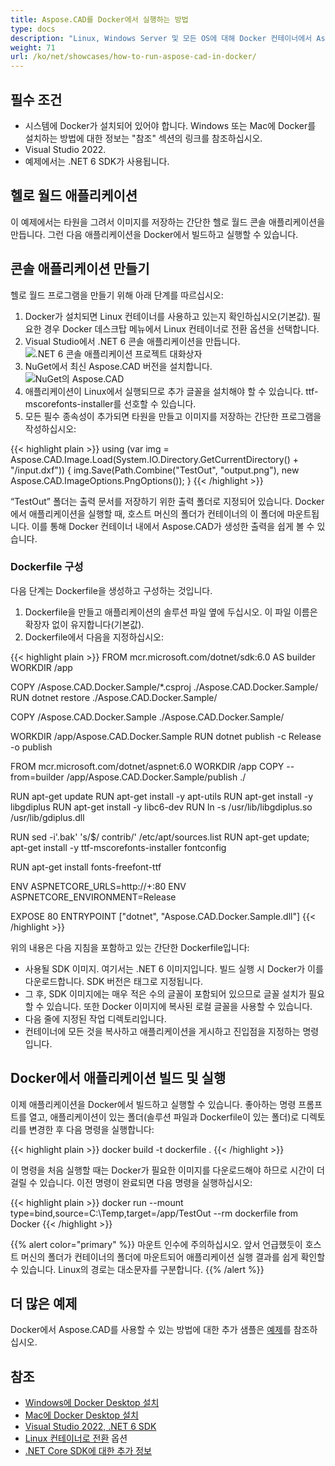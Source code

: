 ```yaml
---
title: Aspose.CAD를 Docker에서 실행하는 방법
type: docs
description: "Linux, Windows Server 및 모든 OS에 대해 Docker 컨테이너에서 Aspose.CAD를 실행합니다."
weight: 71
url: /ko/net/showcases/how-to-run-aspose-cad-in-docker/
---
```


## 필수 조건
- 시스템에 Docker가 설치되어 있어야 합니다. Windows 또는 Mac에 Docker를 설치하는 방법에 대한 정보는 "참조" 섹션의 링크를 참조하십시오.
- Visual Studio 2022.
- 예제에서는 .NET 6 SDK가 사용됩니다.

## 헬로 월드 애플리케이션

이 예제에서는 타원을 그려서 이미지를 저장하는 간단한 헬로 월드 콘솔 애플리케이션을 만듭니다. 그런 다음 애플리케이션을 Docker에서 빌드하고 실행할 수 있습니다.

## 콘솔 애플리케이션 만들기

헬로 월드 프로그램을 만들기 위해 아래 단계를 따르십시오:
1. Docker가 설치되면 Linux 컨테이너를 사용하고 있는지 확인하십시오(기본값). 필요한 경우 Docker 데스크탑 메뉴에서 Linux 컨테이너로 전환 옵션을 선택합니다.
1. Visual Studio에서 .NET 6 콘솔 애플리케이션을 만듭니다.<br>
![.NET 6 콘솔 애플리케이션 프로젝트 대화상자](/_assets/showcases/docker/1.png)<br>
1. NuGet에서 최신 Aspose.CAD 버전을 설치합니다.<br>
![NuGet의 Aspose.CAD](/_assets/showcases/docker/2.png)<br>
1. 애플리케이션이 Linux에서 실행되므로 추가 글꼴을 설치해야 할 수 있습니다. ttf-mscorefonts-installer를 선호할 수 있습니다.
1. 모든 필수 종속성이 추가되면 타원을 만들고 이미지를 저장하는 간단한 프로그램을 작성하십시오:<br>

{{< highlight plain >}}
using (var img = Aspose.CAD.Image.Load(System.IO.Directory.GetCurrentDirectory() + "/input.dxf"))
{
	img.Save(Path.Combine("TestOut", "output.png"), new Aspose.CAD.ImageOptions.PngOptions());
}
{{< /highlight >}}

“TestOut” 폴더는 출력 문서를 저장하기 위한 출력 폴더로 지정되어 있습니다. Docker에서 애플리케이션을 실행할 때, 호스트 머신의 폴더가 컨테이너의 이 폴더에 마운트됩니다. 이를 통해 Docker 컨테이너 내에서 Aspose.CAD가 생성한 출력을 쉽게 볼 수 있습니다.

### Dockerfile 구성

다음 단계는 Dockerfile을 생성하고 구성하는 것입니다.

1. Dockerfile을 만들고 애플리케이션의 솔루션 파일 옆에 두십시오. 이 파일 이름은 확장자 없이 유지합니다(기본값).
1. Dockerfile에서 다음을 지정하십시오:


{{< highlight plain >}}
FROM mcr.microsoft.com/dotnet/sdk:6.0 AS builder
WORKDIR /app

COPY /Aspose.CAD.Docker.Sample/*.csproj ./Aspose.CAD.Docker.Sample/
RUN dotnet restore ./Aspose.CAD.Docker.Sample/

COPY /Aspose.CAD.Docker.Sample ./Aspose.CAD.Docker.Sample/

WORKDIR /app/Aspose.CAD.Docker.Sample
RUN dotnet publish -c Release -o publish

FROM mcr.microsoft.com/dotnet/aspnet:6.0
WORKDIR /app
COPY --from=builder /app/Aspose.CAD.Docker.Sample/publish ./

RUN apt-get update
RUN apt-get install -y apt-utils
RUN apt-get install -y libgdiplus
RUN apt-get install -y libc6-dev 
RUN ln -s /usr/lib/libgdiplus.so /usr/lib/gdiplus.dll

RUN sed -i'.bak' 's/$/ contrib/' /etc/apt/sources.list
RUN apt-get update; apt-get install -y ttf-mscorefonts-installer fontconfig

RUN apt-get install fonts-freefont-ttf

ENV ASPNETCORE_URLS=http://+:80
ENV ASPNETCORE_ENVIRONMENT=Release

EXPOSE 80
ENTRYPOINT ["dotnet", "Aspose.CAD.Docker.Sample.dll"]
{{< /highlight >}}

위의 내용은 다음 지침을 포함하고 있는 간단한 Dockerfile입니다:

- 사용될 SDK 이미지. 여기서는 .NET 6 이미지입니다. 빌드 실행 시 Docker가 이를 다운로드합니다. SDK 버전은 태그로 지정됩니다.
- 그 후, SDK 이미지에는 매우 적은 수의 글꼴이 포함되어 있으므로 글꼴 설치가 필요할 수 있습니다. 또한 Docker 이미지에 복사된 로컬 글꼴을 사용할 수 있습니다.
- 다음 줄에 지정된 작업 디렉토리입니다.
- 컨테이너에 모든 것을 복사하고 애플리케이션을 게시하고 진입점을 지정하는 명령입니다.


## Docker에서 애플리케이션 빌드 및 실행
 
이제 애플리케이션을 Docker에서 빌드하고 실행할 수 있습니다. 좋아하는 명령 프롬프트를 열고, 애플리케이션이 있는 폴더(솔루션 파일과 Dockerfile이 있는 폴더)로 디렉토리를 변경한 후 다음 명령을 실행합니다:

{{< highlight plain >}}
docker build -t dockerfile .
{{< /highlight >}}

이 명령을 처음 실행할 때는 Docker가 필요한 이미지를 다운로드해야 하므로 시간이 더 걸릴 수 있습니다. 이전 명령이 완료되면 다음 명령을 실행하십시오:

{{< highlight plain >}}
docker run --mount type=bind,source=C:\Temp,target=/app/TestOut --rm dockerfile from Docker
{{< /highlight >}}

{{% alert color="primary" %}} 
마운트 인수에 주의하십시오. 앞서 언급했듯이 호스트 머신의 폴더가 컨테이너의 폴더에 마운트되어 애플리케이션 실행 결과를 쉽게 확인할 수 있습니다. Linux의 경로는 대소문자를 구분합니다.
{{% /alert %}}

## 더 많은 예제

Docker에서 Aspose.CAD를 사용할 수 있는 방법에 대한 추가 샘플은 [예제](https://github.com/aspose-cad/Aspose.CAD-Documentation)를 참조하십시오.


## 참조

- [Windows에 Docker Desktop 설치](https://docs.docker.com/docker-for-windows/install/)
- [Mac에 Docker Desktop 설치](https://docs.docker.com/docker-for-mac/install/)
- [Visual Studio 2022, .NET 6 SDK](https://docs.microsoft.com/en-us/dotnet/core/install/windows?tabs=net60#dependencies)
- [Linux 컨테이너로 전환](https://docs.docker.com/docker-for-windows/#switch-between-windows-and-linux-containers) 옵션
- [.NET Core SDK에 대한 추가 정보](https://hub.docker.com/_/microsoft-dotnet-sdk)
